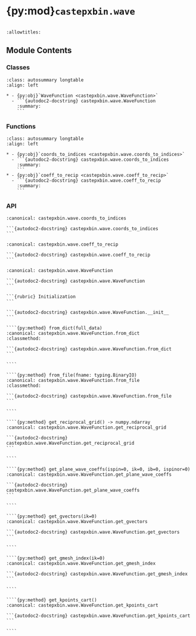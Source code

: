 # {py:mod}`castepxbin.wave`

```{py:module} castepxbin.wave
```

```{autodoc2-docstring} castepxbin.wave
:allowtitles:
```

## Module Contents

### Classes

````{list-table}
:class: autosummary longtable
:align: left

* - {py:obj}`WaveFunction <castepxbin.wave.WaveFunction>`
  - ```{autodoc2-docstring} castepxbin.wave.WaveFunction
    :summary:
    ```
````

### Functions

````{list-table}
:class: autosummary longtable
:align: left

* - {py:obj}`coords_to_indices <castepxbin.wave.coords_to_indices>`
  - ```{autodoc2-docstring} castepxbin.wave.coords_to_indices
    :summary:
    ```
* - {py:obj}`coeff_to_recip <castepxbin.wave.coeff_to_recip>`
  - ```{autodoc2-docstring} castepxbin.wave.coeff_to_recip
    :summary:
    ```
````

### API

````{py:function} coords_to_indices(grid_coords: numpy.ndarray, grid_size: numpy.ndarray)
:canonical: castepxbin.wave.coords_to_indices

```{autodoc2-docstring} castepxbin.wave.coords_to_indices
```
````

````{py:function} coeff_to_recip(coeffs: numpy.ndarray, nwaves_at_kp: numpy.ndarray, grid_coords: numpy.ndarray, ngx: int, ngy: int, ngz: int)
:canonical: castepxbin.wave.coeff_to_recip

```{autodoc2-docstring} castepxbin.wave.coeff_to_recip
```
````

`````{py:class} WaveFunction(coeffs, pw_grid_coords, mesh_size, nwaves_at_kp, kpts, recip_lattice, real_lattice, eigenvalues, occupancies, fermi_energy, data=None)
:canonical: castepxbin.wave.WaveFunction

```{autodoc2-docstring} castepxbin.wave.WaveFunction
```

```{rubric} Initialization
```

```{autodoc2-docstring} castepxbin.wave.WaveFunction.__init__
```

````{py:method} from_dict(full_data)
:canonical: castepxbin.wave.WaveFunction.from_dict
:classmethod:

```{autodoc2-docstring} castepxbin.wave.WaveFunction.from_dict
```

````

````{py:method} from_file(fname: typing.BinaryIO)
:canonical: castepxbin.wave.WaveFunction.from_file
:classmethod:

```{autodoc2-docstring} castepxbin.wave.WaveFunction.from_file
```

````

````{py:method} get_reciprocal_grid() -> numpy.ndarray
:canonical: castepxbin.wave.WaveFunction.get_reciprocal_grid

```{autodoc2-docstring} castepxbin.wave.WaveFunction.get_reciprocal_grid
```

````

````{py:method} get_plane_wave_coeffs(ispin=0, ik=0, ib=0, ispinor=0)
:canonical: castepxbin.wave.WaveFunction.get_plane_wave_coeffs

```{autodoc2-docstring} castepxbin.wave.WaveFunction.get_plane_wave_coeffs
```

````

````{py:method} get_gvectors(ik=0)
:canonical: castepxbin.wave.WaveFunction.get_gvectors

```{autodoc2-docstring} castepxbin.wave.WaveFunction.get_gvectors
```

````

````{py:method} get_gmesh_index(ik=0)
:canonical: castepxbin.wave.WaveFunction.get_gmesh_index

```{autodoc2-docstring} castepxbin.wave.WaveFunction.get_gmesh_index
```

````

````{py:method} get_kpoints_cart()
:canonical: castepxbin.wave.WaveFunction.get_kpoints_cart

```{autodoc2-docstring} castepxbin.wave.WaveFunction.get_kpoints_cart
```

````

`````
